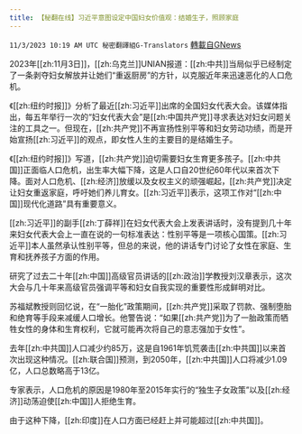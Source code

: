 ```yaml
---
title: 【秘翻在线】习近平意图设定中国妇女价值观：结婚生子，照顾家庭
---
```

`11/3/2023 10:19 AM UTC 秘密翻譯組G-Translators` [轉載自GNews](https://gnews.org/articles/1917070)

2023年[[zh:11月3日]]，[[zh:乌克兰]]UNIAN报道：[[zh:中共]]当局似乎已经制定了一条剥夺妇女解放并让她们“重返厨房”的方针，以克服近年来迅速恶化的人口危机。

《[[zh:纽约时报]]》分析了最近[[zh:习近平]]出席的全国妇女代表大会。该媒体指出，每五年举行一次的“妇女代表大会”是[[zh:中国共产党]]寻求表达对妇女问题关注的工具之一。但现在，[[zh:共产党]]不再宣扬性别平等和妇女劳动功绩，而是开始宣扬[[zh:习近平]]的观点，即女性人生的主要目的是结婚生子。

《[[zh:纽约时报]]》写道，[[zh:共产党]]迫切需要妇女生育更多孩子。[[zh:中共国]]正面临人口危机，出生率大幅下降，这是人口自20世纪60年代以来首次下降。面对人口危机、[[zh:经济]]放缓以及女权主义的顽强崛起，[[zh:共产党]]决定让妇女重返家庭，呼吁她们养儿育女。[[zh:习近平]]表示，这项工作对“[[zh:中国]]现代化道路”具有重要意义。

[[zh:习近平]]的副手[[zh:丁薛祥]]在妇女代表大会上发表讲话时，没有提到几十年来妇女代表大会上一直在说的一句标准表达：性别平等是一项核心国策。[[zh:习近平]]本人虽然承认性别平等，但总的来说，他的讲话专门讨论了女性在家庭、生育和抚养孩子方面的作用。

研究了过去二十年[[zh:中国]]高级官员讲话的[[zh:政治]]学教授刘汉章表示，这次大会与几十年来高级官员强调平等和妇女自我实现的重要性形成鲜明对比。

苏福斌教授则回忆说，在“一胎化”政策期间，[[zh:共产党]]采取了罚款、强制堕胎和绝育等手段来减缓人口增长。他警告说：“如果[[zh:共产党]]为了一胎政策而牺牲女性的身体和生育权利，它就可能再次将自己的意志强加于女性”。

去年[[zh:中共国]]人口减少约85万，这是自1961年饥荒袭击[[zh:中共国]]以来首次出现这种情况。[[zh:联合国]]预测，到2050年，[[zh:中共国]]人口将减少1.09亿，人口总数略高于13亿。

专家表示，人口危机的原因是1980年至2015年实行的“独生子女政策”以及[[zh:经济]]动荡迫使[[zh:中国]]人拒绝生育。

由于这种下降，[[zh:印度]]在人口方面已经赶上并可能超过[[zh:中共国]]。
